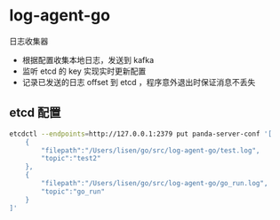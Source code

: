 # log-agent-go
日志收集器

- 根据配置收集本地日志，发送到 kafka
- 监听 etcd 的 key 实现实时更新配置
- 记录已发送的日志 offset 到 etcd ，程序意外退出时保证消息不丢失

## etcd 配置
```bash
etcdctl --endpoints=http://127.0.0.1:2379 put panda-server-conf '[
    {
        "filepath":"/Users/lisen/go/src/log-agent-go/test.log",
        "topic":"test2"
    },
    {
        "filepath":"/Users/lisen/go/src/log-agent-go/go_run.log",
        "topic":"go_run"
    }
]'
```
